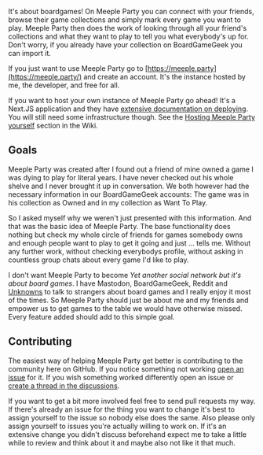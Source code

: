 It's about boardgames! On Meeple Party you can connect with your friends, browse their game collections and simply mark every game you want to play. Meeple Party then does the work of looking through all your friend's collections and what they want to play to tell you what everybody's up for. Don't worry, if you already have your collection on BoardGameGeek you can import it.

If you just want to use Meeple Party go to [https://meeple.party](https://meeple.party/) and create an account. It's the instance hosted by me, the developer, and free for all.

If you want to host your own instance of Meeple Party go ahead! It's a Next.JS application and they have [extensive documentation on deploying](https://nextjs.org/docs/app/building-your-application/deploying). You will still need some infrastructure though. See the [Hosting Meeple Party yourself](https://github.com/Friedenspanzer/meeple-party/wiki/Hosting-Meeple-Party-yourself) section in the Wiki.

## Goals

Meeple Party was created after I found out a friend of mine owned a game I was dying to play for literal years. I have never checked out his whole shelve and I never brought it up in conversation. We both however had the necessary information in our BoardGameGeek accounts: The game was in his collection as Owned and in my collection as Want To Play.

So I asked myself why we weren't just presented with this information. And that was the basic idea of Meeple Party. The base functionality does nothing but check my whole circle of friends for games somebody owns and enough people want to play to get it going and just ... tells me. Without any further work, without checking everybodys profile, without asking in countless group chats about every game I'd like to play.

I don't want Meeple Party to become *Yet another social network but it's about board games*. I have Mastodon, BoardGameGeek, Reddit and [Unknowns](https://unknowns.de/) to talk to strangers about board games and I really enjoy it most of the times. So Meeple Party should just be about me and my friends and empower us to get games to the table we would have otherwise missed. Every feature added should add to this simple goal.

## Contributing

The easiest way of helping Meeple Party get better is contributing to the community here on GitHub. If you notice something not working [open an issue](https://github.com/Friedenspanzer/meeple-party/issues) for it. If you wish something worked differently open an issue or [create a thread in the discussions](https://github.com/Friedenspanzer/meeple-party/discussions).

If you want to get a bit more involved feel free to send pull requests my way. If there's already an issue for the thing you want to change it's best to assign yourself to the issue so nobody else does the same. Also please only assign yourself to issues you're actually willing to work on. If it's an extensive change you didn't discuss beforehand expect me to take a little while to review and think about it and maybe also not like it that much.